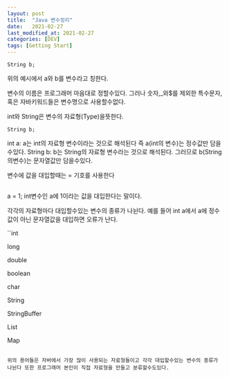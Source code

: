 ```yaml
---
layout: post
title:  "Java 변수정리"
date:   2021-02-27
last_modified_at: 2021-02-27
categories: [DEV]
tags: [Getting Start]
---
```


```int a;
String b;
```

위의 예시에서 a와 b를 변수라고 칭한다.

변수의 이름은 프로그래머 마음대로 정할수있다. 그러나 숫자,_와$를 제외한 특수문자, 혹은 자바키워드들은 변수명으로 사용할수없다. 

int와 String은 변수의 자료형(Type)을뜻한다.
```int a;
String b;
```

int a: a는 int의 자료형 변수이라는 것으로 해석된다 즉 a(int의 변수)는 정수값만 담을수있다.
String b: b는 String의 자료형 변수라는 것으로 해석된다. 그러므로 b(String의변수)는 문자열값만 담을수있다.

변수에 값을 대입할때는 = 기호를 사용한다
```ex)int a;
```

   a = 1; int변수인 a에 1이라는 값을 대입한다는 말이다.

   각각의 자료형마다 대입할수있는 변수의 종류가 나뉜다. 예를 들어 int a에서 a에 정수값이 아닌 문자열값을 대입하면 오류가 난다.

``int

long

double

boolean

char

String

StringBuffer

List

Map
```

위의 용어들은 자바에서 가장 많이 사용되는 자료형들이고 각각 대입할수있는 변수의 종류가 나뉜다 또한 프로그래머 본인이 직접 자료형을 만들고 분류할수도있다.
